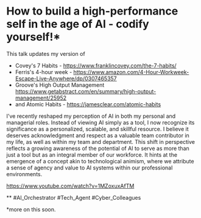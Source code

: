 # How to build a high-performance self in the age of AI - codify yourself!*

This talk updates my version of 
- Covey's 7 Habits - https://www.franklincovey.com/the-7-habits/
- Ferris's 4-hour week - https://www.amazon.com/4-Hour-Workweek-Escape-Live-Anywhere/dp/0307465357
- Groove's High Output Management https://www.getabstract.com/en/summary/high-output-management/25952
- and Atomic Habits - https://jamesclear.com/atomic-habits

I've recently reshaped my perception of AI in both my personal and managerial roles. Instead of viewing AI simply as a tool, I now recognize its significance as a personalized, scalable, and skillful resource. I believe it deserves acknowledgment and respect as a valuable team contributor in my life, as well as within my team and department. This shift in perspective reflects a growing awareness of the potential of AI to serve as more than just a tool but as an integral member of our workforce. It hints at the emergence of a concept akin to technological animism, where we attribute a sense of agency and value to AI systems within our professional environments.

https://www.youtube.com/watch?v=1MZoxuxAfTM


** #AI_Orchestrator #Tech_Agent #Cyber_Colleagues

*more on this soon.
